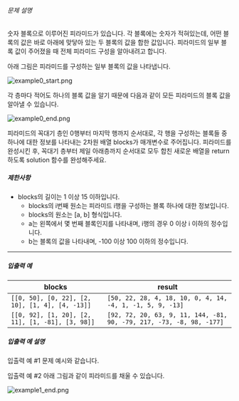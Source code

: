 ###### 문제 설명

숫자 블록으로 이루어진 피라미드가 있습니다. 각 블록에는 숫자가 적혀있는데, 어떤 블록의 값은 바로 아래에 맞닿아 있는 두 블록의 값을 합한 값입니다. 피라미드의 일부 블록 값이 주어졌을 때 전체 피라미드 구성을 알아내려고 합니다.

아래 그림은 피라미드를 구성하는 일부 블록의 값을 나타냅니다.

![example0_start.png](https://grepp-programmers.s3.ap-northeast-2.amazonaws.com/files/production/dfb8c356-17b0-4723-80a9-04e801451e56/example0_start.png)

각 층마다 적어도 하나의 블록 값을 알기 때문에 다음과 같이 모든 피라미드의 블록 값을 알아낼 수 있습니다.

![example0_end.png](https://grepp-programmers.s3.ap-northeast-2.amazonaws.com/files/production/b3a75d46-9875-4b55-85eb-7277a659c348/example0_end.png)

피라미드의 꼭대기 층인 0행부터 마지막 행까지 순서대로, 각 행을 구성하는 블록들 중 하나에 대한 정보를 나타내는 2차원 배열 blocks가 매개변수로 주어집니다. 피라미드를 완성시킨 후, 꼭대기 층부터 제일 아래층까지 순서대로 모두 합친 새로운 배열을 return 하도록 solution 함수를 완성해주세요.

##### 제한사항

- blocks의 길이는 1 이상 15 이하입니다.
  - blocks의 i번째 원소는 피라미드 i행을 구성하는 블록 하나에 대한 정보입니다.
  - blocks의 원소는 [a, b] 형식입니다.
  - a는 왼쪽에서 몇 번째 블록인지를 나타내며, i행의 경우 0 이상 i 이하의 정수입니다.
  - b는 블록의 값을 나타내며, -100 이상 100 이하의 정수입니다.

------

##### 입출력 예

| blocks                                           | result                                                       |
| ------------------------------------------------ | ------------------------------------------------------------ |
| `[[0, 50], [0, 22], [2, 10], [1, 4], [4, -13]]`  | `[50, 22, 28, 4, 18, 10, 0, 4, 14, -4, 1, -1, 5, 9, -13]`    |
| `[[0, 92], [1, 20], [2, 11], [1, -81], [3, 98]]` | `[92, 72, 20, 63, 9, 11, 144, -81, 90, -79, 217, -73, -8, 98, -177]` |

##### 입출력 예 설명

입출력 예 #1
문제 예시와 같습니다.

입출력 예 #2
아래 그림과 같이 피라미드를 채울 수 있습니다.

![example1_end.png](https://grepp-programmers.s3.ap-northeast-2.amazonaws.com/files/production/dd2fa92f-90d5-4ce6-9994-07f46db709c4/example1_end.png)